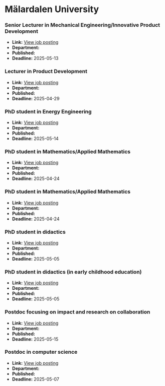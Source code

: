 # Mälardalen University

### Senior Lecturer in Mechanical Engineering/Innovative Product Development
- **Link:** [View job posting](https://web103.reachmee.com/ext/I018/1151/main?site=8&validator=2efd9e54ee423d53334ac7960e3b4e03&lang=UK&rmpage=job&rmjob=3058)
- **Department:** 
- **Published:** 
- **Deadline:** 2025-05-13

### Lecturer in Product Development
- **Link:** [View job posting](https://web103.reachmee.com/ext/I018/1151/main?site=8&validator=2efd9e54ee423d53334ac7960e3b4e03&lang=UK&rmpage=job&rmjob=3054)
- **Department:** 
- **Published:** 
- **Deadline:** 2025-04-29

### PhD student in Energy Engineering
- **Link:** [View job posting](https://web103.reachmee.com/ext/I018/1151/main?site=8&validator=2efd9e54ee423d53334ac7960e3b4e03&lang=UK&rmpage=job&rmjob=2992)
- **Department:** 
- **Published:** 
- **Deadline:** 2025-05-14

### PhD student in Mathematics/Applied Mathematics
- **Link:** [View job posting](https://web103.reachmee.com/ext/I018/1151/main?site=8&validator=2efd9e54ee423d53334ac7960e3b4e03&lang=UK&rmpage=job&rmjob=3001)
- **Department:** 
- **Published:** 
- **Deadline:** 2025-04-24

### PhD student in Mathematics/Applied Mathematics
- **Link:** [View job posting](https://web103.reachmee.com/ext/I018/1151/main?site=8&validator=2efd9e54ee423d53334ac7960e3b4e03&lang=UK&rmpage=job&rmjob=3018)
- **Department:** 
- **Published:** 
- **Deadline:** 2025-04-24

### PhD student in didactics
- **Link:** [View job posting](https://web103.reachmee.com/ext/I018/1151/main?site=8&validator=2efd9e54ee423d53334ac7960e3b4e03&lang=UK&rmpage=job&rmjob=3112)
- **Department:** 
- **Published:** 
- **Deadline:** 2025-05-05

### PhD student in didactics (in early childhood education)
- **Link:** [View job posting](https://web103.reachmee.com/ext/I018/1151/main?site=8&validator=2efd9e54ee423d53334ac7960e3b4e03&lang=UK&rmpage=job&rmjob=3116)
- **Department:** 
- **Published:** 
- **Deadline:** 2025-05-05

### Postdoc focusing on impact and research on collaboration
- **Link:** [View job posting](https://web103.reachmee.com/ext/I018/1151/main?site=8&validator=2efd9e54ee423d53334ac7960e3b4e03&lang=UK&rmpage=job&rmjob=2905)
- **Department:** 
- **Published:** 
- **Deadline:** 2025-05-15

### Postdoc in computer science
- **Link:** [View job posting](https://web103.reachmee.com/ext/I018/1151/main?site=8&validator=2efd9e54ee423d53334ac7960e3b4e03&lang=UK&rmpage=job&rmjob=3081)
- **Department:** 
- **Published:** 
- **Deadline:** 2025-05-07

